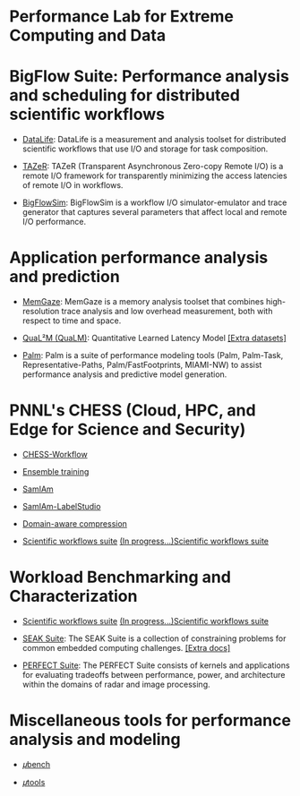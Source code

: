 <!-- -*-Mode: markdown;-*- -->
<!-- $Id$ -->

Performance Lab for Extreme Computing and Data
=============================================================================
<!-- https://github.com/PerfLab-EXaCT https://gitlab.com/PerfLab-EXaCT -->


# BigFlow Suite: Performance analysis and scheduling for distributed scientific workflows

* [DataLife](https://github.com/pnnl/datalife): DataLife is a measurement and analysis toolset for distributed scientific workflows that use I/O and storage for task composition.

* [TAZeR](https://github.com/pnnl/tazer): TAZeR (Transparent Asynchronous Zero-copy Remote I/O) is a remote I/O framework for transparently minimizing the access latencies of remote I/O in workflows.

* [BigFlowSim](https://gitlab.pnnl.gov/perf-lab/tazer/tazer-bigflow-sim): BigFlowSim is a workflow I/O simulator-emulator and trace generator that captures several parameters that affect local and remote I/O performance.


# Application performance analysis and prediction

  * [MemGaze](https://github.com/pnnl/memgaze): MemGaze is a memory analysis toolset that combines high-resolution trace analysis and low overhead measurement, both with respect to time and space.

  * [QuaL²M (QuaLM)](https://github.com/pnnl/qualm): Quantitative Learned Latency Model
  [[Extra datasets]](https://github.com/PerfLab-EXaCT/qualm-data)

  * [Palm](https://gitlab.pnnl.gov/perf-lab/palm/): Palm is a suite of performance modeling tools (Palm, Palm-Task, Representative-Paths, Palm/FastFootprints, MIAMI-NW) to assist performance analysis and predictive model generation.


# PNNL's CHESS (Cloud, HPC, and Edge for Science and Security)

* [CHESS-Workflow](https://gitlab.pnnl.gov/perf-lab/CHESS/...)

* [Ensemble training](https://gitlab.pnnl.gov/perf-lab/CHESS/...)

* [SamIAm](https://github.com/PerfLab-EXaCT/SamIAm)

* [SamIAm-LabelStudio](https://github.com/PerfLab-EXaCT/SamIAm-LabelStudio)

* [Domain-aware compression](https://gitlab.pnnl.gov/perf-lab/CHESS/...)

* [Scientific workflows suite](https://gitlab.pnnl.gov/perf-lab/workflows)
  [(In progress...)Scientific workflows suite](https://gitlab.com/perflab-exact/workflows)


# Workload Benchmarking and Characterization

* [Scientific workflows suite](https://gitlab.pnnl.gov/perf-lab/workflows)
  [(In progress...)Scientific workflows suite](https://gitlab.com/perflab-exact/workflows)

* [SEAK Suite](https://github.com/pnnl/seak): The SEAK Suite is a collection of constraining problems for common embedded computing challenges.
  [[Extra docs]](https://gitlab.pnnl.gov/perf-lab/seak/seak-docs)

* [PERFECT Suite](https://github.com/pnnl/perfect): The PERFECT Suite consists of kernels and applications for evaluating tradeoffs between performance, power, and architecture within the domains of radar and image processing.


# Miscellaneous tools for performance analysis and modeling

* [𝜇bench](https://github.com/PerfLab-EXaCT/ubench)

* [𝜇tools](https://github.com/PerfLab-EXaCT/utools)


<!-- 𝛍 𝜇 𝝁 -->


